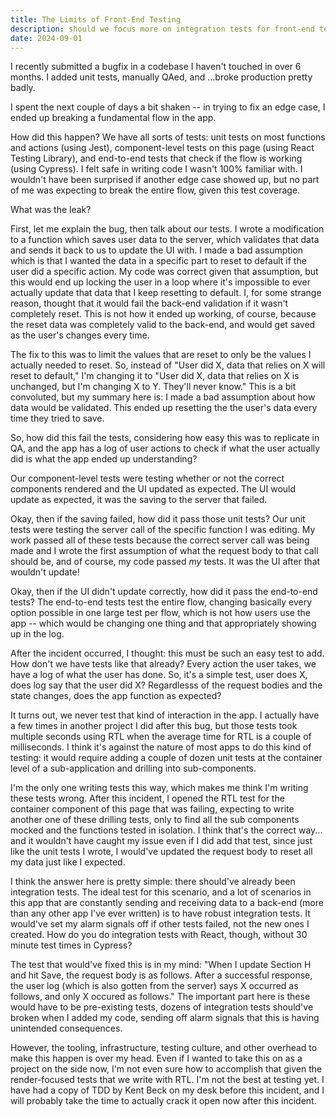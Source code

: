 ```yaml
---
title: The Limits of Front-End Testing
description: should we focus more on integration tests for front-end testing?
date: 2024-09-01
---
```


I recently submitted a bugfix in a codebase I haven't touched in over 6 months. I added unit tests, manually QAed, and ...broke production pretty badly.

I spent the next couple of days a bit shaken -- in trying to fix an edge case, I ended up breaking a fundamental flow in the app.

How did this happen? We have all sorts of tests: unit tests on most functions and actions (using Jest), component-level tests on this page (using React Testing Library), and end-to-end tests that check if the flow is working (using Cypress). I felt safe in writing code I wasn't 100% familiar with. I wouldn't have been surprised if another edge case showed up, but no part of me was expecting to break the entire flow, given this test coverage.

What was the leak?

First, let me explain the bug, then talk about our tests. I wrote a modification to a function which saves user data to the server, which validates that data and sends it back to us to update the UI with. I made a bad assumption which is that I wanted the data in a specific part to reset to default if the user did a specific action. My code was correct given that assumption, but this would end up locking the user in a loop where it's impossible to ever actually update that data that I keep resetting to default. I, for some strange reason, thought that it would fail the back-end validation if it wasn't completely reset. This is not how it ended up working, of course, because the reset data was completely valid to the back-end, and would get saved as the user's changes every time.

The fix to this was to limit the values that are reset to only be the values I actually needed to reset. So, instead of "User did X, data that relies on X will reset to default," I'm changing it to "User did X, data that relies on X is unchanged, but I'm changing X to Y. They'll never know." This is a bit convoluted, but my summary here is: I made a bad assumption about how data would be validated. This ended up resetting the the user's data every time they tried to save.

So, how did this fail the tests, considering how easy this was to replicate in QA, and the app has a log of user actions to check if what the user actually did is what the app ended up understanding?

Our component-level tests were testing whether or not the correct components rendered and the UI updated as expected. The UI would update as expected, it was the saving to the server that failed.

Okay, then if the saving failed, how did it pass those unit tests? Our unit tests were testing the server call of the specific function I was editing. My work passed all of these tests because the correct server call was being made and I wrote the first assumption of what the request body to that call should be, and of course, my code passed *my* tests. It was the UI after that wouldn't update!

Okay, then if the UI didn't update correctly, how did it pass the end-to-end tests? The end-to-end tests test the entire flow, changing basically every option possible in one large test per flow, which is not how users use the app -- which would be changing one thing and that appropriately showing up in the log.

After the incident occurred, I thought: this must be such an easy test to add. How don't we have tests like that already? Every action the user takes, we have a log of what the user has done. So, it's a simple test, user does X, does log say that the user did X? Regardlesss of the request bodies and the state changes, does the app function as expected?

It turns out, we never test that kind of interaction in the app. I actually have a few times in another project I did after this bug, but those tests took multiple seconds using RTL when the average time for RTL is a couple of milliseconds. I think it's against the nature of most apps to do this kind of testing: it would require adding a couple of dozen unit tests at the container level of a sub-application and drilling into sub-components.

I'm the only one writing tests this way, which makes me think I'm writing these tests wrong. After this incident, I opened the RTL test for the container component of this page that was failing, expecting to write another one of these drilling tests, only to find all the sub components mocked and the functions tested in isolation. I think that's the correct way... and it wouldn't have caught my issue even if I did add that test, since just like the unit tests I wrote, I would've updated the request body to reset all my data just like I expected.

I think the answer here is pretty simple: there should've already been integration tests. The ideal test for this scenario, and a lot of scenarios in this app that are constantly sending and receiving data to a back-end (more than any other app I've ever written) is to have robust integration tests. It would've set my alarm signals off if other tests failed, not the new ones I created. How do you do integration tests with React, though, without 30 minute test times in Cypress?

The test that would've fixed this is in my mind: "When I update Section H and hit Save, the request body is as follows. After a successful response, the user log (which is also gotten from the server) says X occurred as follows, and only X occured as follows." The important part here is these would have to be pre-existing tests, dozens of integration tests should've broken when I added my code, sending off alarm signals that this is having unintended consequences.

However, the tooling, infrastructure, testing culture, and other overhead to make this happen is over my head. Even if I wanted to take this on as a project on the side now, I'm not even sure how to accomplish that given the render-focused tests that we write with RTL. I'm not the best at testing yet. I have had a copy of TDD by Kent Beck on my desk before this incident, and I will probably take the time to actually crack it open now after this incident.
